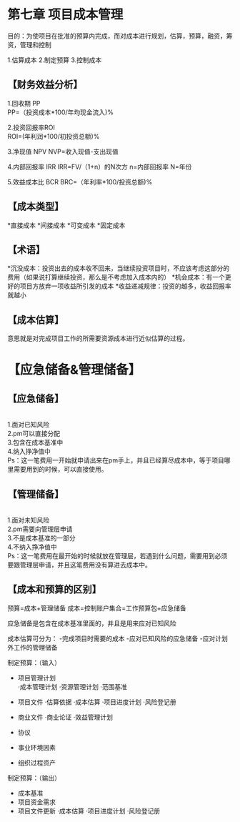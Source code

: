# 第七章 项目成本管理

目的：为使项目在批准的预算内完成，而对成本进行规划，估算，预算，融资，筹资，管理和控制

1.估算成本 
2.制定预算
3.控制成本


## 【财务效益分析】

1.回收期 PP      
PP=（投资成本*100/年均现金流入)%     

2.投资回报率ROI  
ROI=(年利润*100/初投资总额)%

3.净现值 NPV
NVP=收入现值-支出现值

4.内部回报率 IRR
IRR=FV/（1+n）的N次方   n=内部回报率   N=年份

5.效益成本比 BCR
BRC=（年利率*100/投资总额)%

## 【成本类型】
*直接成本
*间接成本
*可变成本
*固定成本

## 【术语】
*沉没成本：投资出去的成本收不回来，当继续投资项目时，不应该考虑这部分的费用（如果说打算继续投资，那么是不考虑加入成本内的）
*机会成本：有一个更好的项目方放弃一项收益所引发的成本
*收益递减规律：投资的越多，收益回报率就越小


## 【成本估算】
意思就是对完成项目工作的所需要资源成本进行近似估算的过程。

# 【应急储备&管理储备】
## 【应急储备】 
<br/>️1.面对已知风险
<br/>️2.pm可以直接分配
<br/>️3.包含在成本基准中
<br/>️4.纳入挣净值中
<br/>️Ps：这一笔费用一开始就申请出来在pm手上，并且已经算尽成本中，等于项目哪里需要用到的时候，可以直接使用。
## 【管理储备】
<br/>️1.面对未知风险
<br/>️2.pm需要向管理层申请
<br/>️3.不是成本基准的一部分
<br/>️4.不纳入挣净值中
<br/>️Ps：这一笔费用在最开始的时候就放在管理层，若遇到什么问题，需要用到必须要跟管理层申请，并且这笔费用没有算进去成本中。

## 【成本和预算的区别】
预算=成本+管理储备
成本=控制账户集合=工作预算包+应急储备

应急储备是包含在成本基准里面的，并且是用来应对已知风险

成本估算可分为：
-完成项目时需要的成本
-应对已知风险的应急储备
-应对计划外工作的管理储备

制定预算：（输入）                  
* 项目管理计划                         
     ·成本管理计划
     ·资源管理计划
     ·范围基准

* 项目文件 
     ·估算依据
     ·成本估算
     ·项目进度计划
     ·风险登记册

* 商业文件
     ·商业论证
     ·效益管理计划
     
* 协议
* 事业环境因素
* 组织过程资产

制定预算：（输出）
* 成本基准
* 项目资金需求
* 项目文件更新
       ·成本估算
       ·项目进度计划
       ·风险登记册
